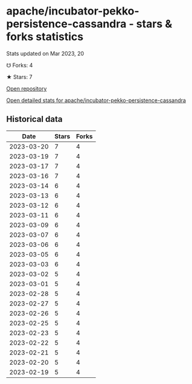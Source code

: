 # apache/incubator-pekko-persistence-cassandra - stars & forks statistics

Stats updated on Mar 2023, 20

☋ Forks: 4

★ Stars: 7

[Open repository](https://github.com/apache/incubator-pekko-persistence-cassandra)

[Open detailed stats for apache/incubator-pekko-persistence-cassandra](https://reviewgithub.com/rep/apache/incubator-pekko-persistence-cassandra)

## Historical data
| Date | Stars | Forks |
|------|-------|-------|
| 2023-03-20 | 7 | 4 | 
| 2023-03-19 | 7 | 4 | 
| 2023-03-17 | 7 | 4 | 
| 2023-03-16 | 7 | 4 | 
| 2023-03-14 | 6 | 4 | 
| 2023-03-13 | 6 | 4 | 
| 2023-03-12 | 6 | 4 | 
| 2023-03-11 | 6 | 4 | 
| 2023-03-09 | 6 | 4 | 
| 2023-03-07 | 6 | 4 | 
| 2023-03-06 | 6 | 4 | 
| 2023-03-05 | 6 | 4 | 
| 2023-03-03 | 6 | 4 | 
| 2023-03-02 | 5 | 4 | 
| 2023-03-01 | 5 | 4 | 
| 2023-02-28 | 5 | 4 | 
| 2023-02-27 | 5 | 4 | 
| 2023-02-26 | 5 | 4 | 
| 2023-02-25 | 5 | 4 | 
| 2023-02-23 | 5 | 4 | 
| 2023-02-22 | 5 | 4 | 
| 2023-02-21 | 5 | 4 | 
| 2023-02-20 | 5 | 4 | 
| 2023-02-19 | 5 | 4 | 

